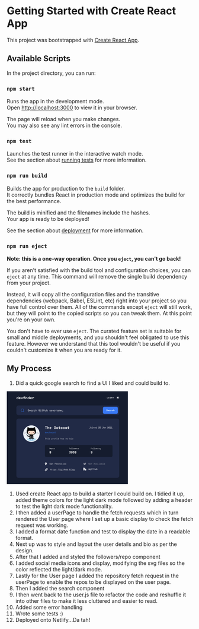 # Getting Started with Create React App

This project was bootstrapped with [Create React App](https://github.com/facebook/create-react-app).

## Available Scripts

In the project directory, you can run:

### `npm start`

Runs the app in the development mode.\
Open [http://localhost:3000](http://localhost:3000) to view it in your browser.

The page will reload when you make changes.\
You may also see any lint errors in the console.

### `npm test`

Launches the test runner in the interactive watch mode.\
See the section about [running tests](https://facebook.github.io/create-react-app/docs/running-tests) for more information.

### `npm run build`

Builds the app for production to the `build` folder.\
It correctly bundles React in production mode and optimizes the build for the best performance.

The build is minified and the filenames include the hashes.\
Your app is ready to be deployed!

See the section about [deployment](https://facebook.github.io/create-react-app/docs/deployment) for more information.

### `npm run eject`

**Note: this is a one-way operation. Once you `eject`, you can't go back!**

If you aren't satisfied with the build tool and configuration choices, you can `eject` at any time. This command will remove the single build dependency from your project.

Instead, it will copy all the configuration files and the transitive dependencies (webpack, Babel, ESLint, etc) right into your project so you have full control over them. All of the commands except `eject` will still work, but they will point to the copied scripts so you can tweak them. At this point you're on your own.

You don't have to ever use `eject`. The curated feature set is suitable for small and middle deployments, and you shouldn't feel obligated to use this feature. However we understand that this tool wouldn't be useful if you couldn't customize it when you are ready for it.

## My Process ##

1) Did a quick google search to find a UI I liked and could build to.

<img src= "src/assets/UIDesign.png" height ="250" alt = "Screenshot of a UI design">

1) Used create React app to build a starter I could build on.  I tidied it up, added theme colors for the light dark mode followed by adding a header to test the light dark mode functionality.
2) I then added a userPage to handle the fetch requests which in turn rendered the User page where I set up a basic display to check the fetch request was working.
3) I added a format date function and test to display the date in a readable format.
4) Next up was to style and layout the user details and bio as per the design.
5) After that I added and styled the followers/repo component
6) I added social media icons and display, modifying the svg files so the color reflected the light/dark mode.
7) Lastly for the User page I added the repository fetch request in the userPage to enable the repos to be displayed on the user page.
8) Then I added the search component
9) I then went back to the user.js file to refactor the code and reshuffle it into other files to make it less cluttered and easier to read.
10) Added some error handling
11) Wrote some tests :)
12) Deployed onto Netlify...Da tah!
   









